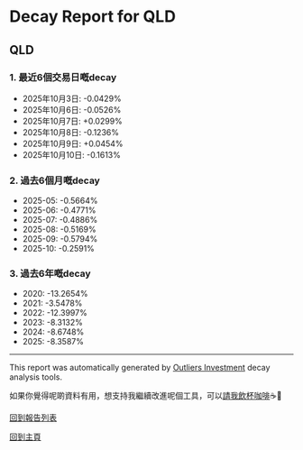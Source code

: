 # Decay Report for QLD

## QLD

### 1. 最近6個交易日嘅decay

- 2025年10月3日: -0.0429%
- 2025年10月6日: -0.0526%
- 2025年10月7日: +0.0299%
- 2025年10月8日: -0.1236%
- 2025年10月9日: +0.0454%
- 2025年10月10日: -0.1613%

### 2. 過去6個月嘅decay

- 2025-05: -0.5664%
- 2025-06: -0.4771%
- 2025-07: -0.4886%
- 2025-08: -0.5169%
- 2025-09: -0.5794%
- 2025-10: -0.2591%

### 3. 過去6年嘅decay

- 2020: -13.2654%
- 2021: -3.5478%
- 2022: -12.3997%
- 2023: -8.3132%
- 2024: -8.6748%
- 2025: -8.3587%

------------------------------
This report was automatically generated by [Outliers Investment](https://outliersecon.github.io/Outliers-Investment/) decay analysis tools.

如果你覺得呢啲資料有用，想支持我繼續改進呢個工具，可以[請我飲杯咖啡](https://buymeacoffee.com/outliersecon)☕🙏

[回到報告列表](https://outliersecon.github.io/Outliers-Investment/reports/reports_public)

[回到主頁](https://outliersecon.github.io/Outliers-Investment/)